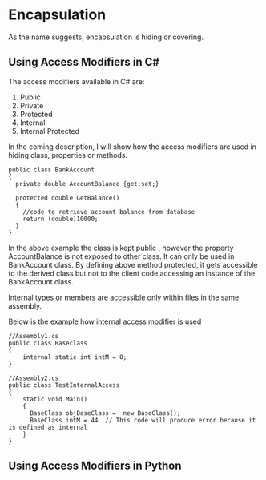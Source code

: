 
# Encapsulation

As the name suggests, encapsulation is hiding or covering.

## Using Access Modifiers in C#

The access modifiers available in C# are:

1) Public
2) Private
3) Protected
4) Internal
5) Internal Protected

In the coming description, I will show how the access modifiers are used in hiding class, properties or methods.

```CSharp
public class BankAccount
{
  private double AccountBalance {get;set;}
  
  protected double GetBalance()
  {
    //code to retrieve account balance from database
    return (double)10000;
  }
}
```
In the above example the class is kept public , however the property AccountBalance is not exposed to other class. It can only be used in BankAccount class. By defining above method protected, it gets accessible to the derived class but not to the client code accessing an instance of the BankAccount class.

Internal types or members are accessible only within files in the same assembly.

Below is the example how internal access modifier is used

```CSharp
//Assembly1.cs
public class Baseclass
{
    internal static int intM = 0;
}

//Assembly2.cs
public class TestInternalAccess
{
    static void Main()
    {
      BaseClass objBaseClass =  new BaseClass();
      BaseClass.intM = 44  // This code will produce error because it is defined as internal
    }
}
```

## Using Access Modifiers in Python
